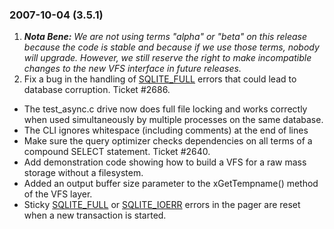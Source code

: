 ### 2007\-10\-04 (3\.5\.1\)

1. ***Nota Bene:** We are not using terms "alpha" or "beta" on this
 release because the code is stable and because if we use those terms,
 nobody will upgrade. However, we still reserve the right to make
 incompatible changes to the new VFS interface in future releases.*
2. Fix a bug in the handling of [SQLITE\_FULL](rescode.html#full) errors that could lead
 to database corruption. Ticket \#2686\.
- The test\_async.c drive now does full file locking and works correctly
 when used simultaneously by multiple processes on the same database.
- The CLI ignores whitespace (including comments) at the end of lines
- Make sure the query optimizer checks dependencies on all terms of
 a compound SELECT statement. Ticket \#2640\.
- Add demonstration code showing how to build a VFS for a raw
 mass storage without a filesystem.
- Added an output buffer size parameter to the xGetTempname() method
 of the VFS layer.
- Sticky [SQLITE\_FULL](rescode.html#full) or [SQLITE\_IOERR](rescode.html#ioerr) errors in the pager are reset
 when a new transaction is started.




